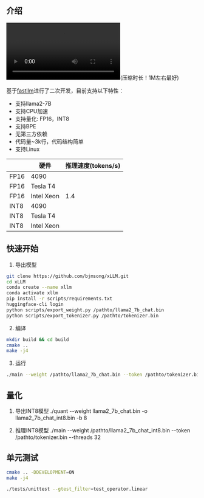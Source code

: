 ## 介绍

![running](./video/.mp4)(压缩时长！1M左右最好)

基于[fastllm](https://github.com/ztxz16/fastllm)进行了二次开发，目前支持以下特性：
- 支持llama2-7B
- 支持CPU加速
- 支持量化: FP16，INT8
- 支持BPE
- 无第三方依赖
- 代码量~3k行，代码结构简单
- 支持Linux


|      |   硬件   |   推理速度(tokens/s)   |
| ---- | ---- | ---- |
|  FP16   |   4090   |      |
|  FP16   |    Tesla T4  |      |
|  FP16   |    Intel Xeon  |  1.4    |
|  INT8    |  4090    |      |
|  INT8    |   Tesla T4   |      |
|  INT8    |   Intel Xeon   |      |


## 快速开始
1. 导出模型

```bash
git clone https://github.com/bjmsong/xLLM.git
cd xLLM
conda create --name xllm
conda activate xllm
pip install -r scripts/requirements.txt
huggingface-cli login
python scripts/export_weight.py /pathto/llama2_7b_chat.bin
python scripts/export_tokenizer.py /pathto/tokenizer.bin
```

2.  编译
```bash
mkdir build && cd build
cmake ..
make -j4
```

3. 运行
```bash
./main --weight /pathto/llama2_7b_chat.bin --token /pathto/tokenizer.bin --threads 32
```


## 量化
1. 导出INT8模型
./quant --weight llama2_7b_chat.bin -o llama2_7b_chat_int8.bin -b 8

2. 推理INT8模型
./main --weight /pathto/llama2_7b_chat_int8.bin --token /pathto/tokenizer.bin --threads 32


## 单元测试

```bash
cmake .. -DDEVELOPMENT=ON
make -j4

./tests/unittest --gtest_filter=test_operator.linear
```